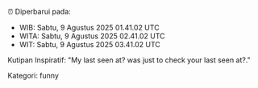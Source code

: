 ⏰ Diperbarui pada:
- WIB: Sabtu, 9 Agustus 2025 01.41.02 UTC
- WITA: Sabtu, 9 Agustus 2025 02.41.02 UTC
- WIT: Sabtu, 9 Agustus 2025 03.41.02 UTC

Kutipan Inspiratif:
"My last seen at? was just to check your last seen at?."


Kategori: funny

